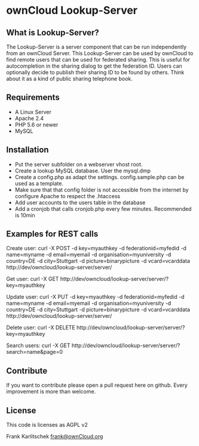 # ownCloud Lookup-Server

## What is Lookup-Server?
The Lookup-Server is a server component that can be run independently from an ownCloud Server. This Lookup-Server can be used by ownCloud to find remote users that can be used for federated sharing. This is useful for autocompletion in the sharing dialog to get the federation ID.  Users can optionally decide to publish their sharing ID to be found by others. Think about it as a kind of public sharing telephone book.


## Requirements
* A Linux Server
* Apache 2.4
* PHP 5.6 or newer
* MySQL


## Installation
* Put the server subfolder on a webserver vhost root.
* Create a lookup MySQL database. User the mysql.dmp
* Create a config.php as adapt the settings. config.sample.php can be used as a template.
* Make sure that that config folder is not accessible from the internet by configure Apache to respect the .htaccess
* Add user accounts to the users table in the database
* Add a cronjob that calls cronjob.php every few minutes. Recommended is 10min


## Examples for REST calls
Create user:
curl -X POST -d key=myauthkey -d federationid=myfedid -d name=myname -d email=myemail -d organisation=myuniversity -d country=DE -d city=Stuttgart -d picture=binarypicture -d vcard=vcarddata http://dev/owncloud/lookup-server/server/

Get user:
curl -X GET http://dev/owncloud/lookup-server/server/?key=myauthkey

Update user:
curl -X PUT -d key=myauthkey -d federationid=myfedid -d name=myname -d email=myemail -d organisation=myuniversity -d country=DE -d city=Stuttgart -d picture=binarypicture -d vcard=vcarddata http://dev/owncloud/lookup-server/server/

Delete user:
curl -X DELETE http://dev/owncloud/lookup-server/server/?key=myauthkey

Search users:
curl -X GET http://dev/owncloud/lookup-server/server/?search=name\&page=0



## Contribute
If you want to contribute please open a pull request here on github. Every improvement is more than welcome.


## License
This code is licenses as AGPL v2


Frank Karlitschek
frank@ownCloud.org
